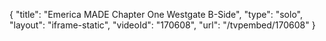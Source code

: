 {
    "title": "Emerica MADE Chapter One Westgate B-Side",
    "type": "solo",
    "layout": "iframe-static",
    "videoId": "170608",
    "url": "\/tvpembed\/170608"
}